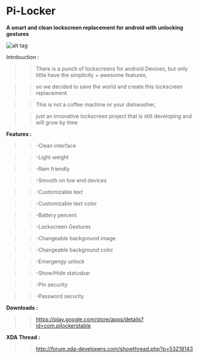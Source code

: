 Pi-Locker
=========

**A smart and clean lockscreen replacement for android with unlocking gestures**
        
  ![alt tag](http://s2.postimg.org/ng1k5z4pl/pi_locker_header.png)


Intrdouction :

>>There is a punch of lockscreens for android Devices, but only little  have the simplicity + awesome features,

>>so we decided to save the world and create this lockscreen replacement 

>>This is not a coffee machine or your dishwasher,

>> just an innovative lockscreen project that is still developing and will grow by time 




**Features :**

>>-Clean interface

>>-Light weight

>>-Ram friendly

>>-Smooth on low end devices
    
>>-Customizable text
    
>>-Customizable text color
    
>>-Battery percent
    
>>-Lockscreen Gestures
    
>>-Changeable background image
    
>>-Changeable background color
    
>>-Emergengy unlock
    
>>-Show/Hide statusbar
    
>> -Pin security
    
>>-Password security



**Downloads :**

>>https://play.google.com/store/apps/details?id=com.pilockerstable



**XDA Thread :**

>>http://forum.xda-developers.com/showthread.php?p=53218143

